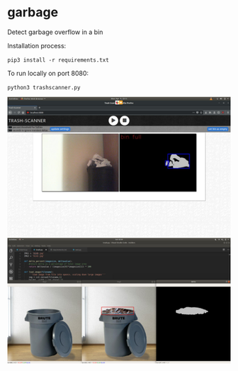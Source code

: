 # garbage
Detect garbage overflow in a bin

Installation process:

`pip3 install -r requirements.txt`

To run locally on port 8080:

`python3 trashscanner.py`

![Alt text](/demo2.jpg?raw=true "current working web application")
![Alt text](/demo1.jpg?raw=true "Progress")